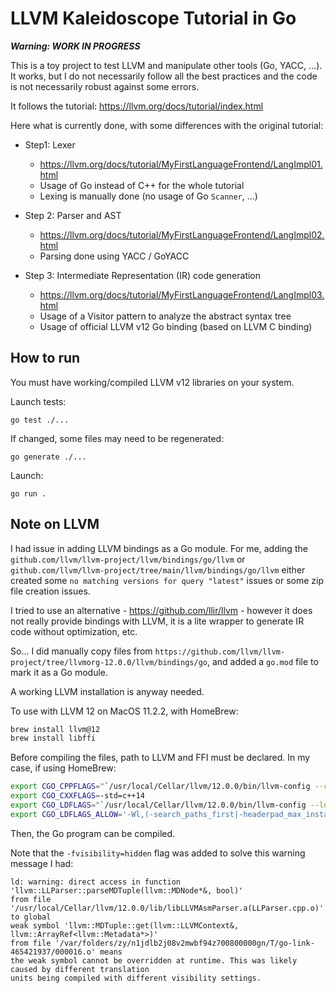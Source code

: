 # LLVM Kaleidoscope Tutorial in Go

_**Warning: WORK IN PROGRESS**_

This is a toy project to test LLVM and manipulate other tools (Go, YACC, ...). It
works, but I do not necessarily follow all the best practices and the code is
not necessarily robust against some errors.

It follows the tutorial: https://llvm.org/docs/tutorial/index.html

Here what is currently done, with some differences with the original tutorial:

- Step1: Lexer
    - https://llvm.org/docs/tutorial/MyFirstLanguageFrontend/LangImpl01.html
    - Usage of Go instead of C++ for the whole tutorial
    - Lexing is manually done (no usage of Go `Scanner`, ...)

- Step 2: Parser and AST
    - https://llvm.org/docs/tutorial/MyFirstLanguageFrontend/LangImpl02.html
    - Parsing done using YACC / GoYACC

- Step 3: Intermediate Representation (IR) code generation
    - https://llvm.org/docs/tutorial/MyFirstLanguageFrontend/LangImpl03.html
    - Usage of a Visitor pattern to analyze the abstract syntax tree
    - Usage of official LLVM v12 Go binding (based on LLVM C binding)


## How to run

You must have working/compiled LLVM v12 libraries on your system.

Launch tests:

    go test ./...

If changed, some files may need to be regenerated:

    go generate ./...

Launch:

    go run .

## Note on LLVM

I had issue in adding LLVM bindings as a Go module. For me, adding the
`github.com/llvm/llvm-project/llvm/bindings/go/llvm` or 
`github.com/llvm/llvm-project/tree/main/llvm/bindings/go/llvm` either created
some `no matching versions for query "latest"` issues or some zip file creation issues.

I tried to use an alternative - https://github.com/llir/llvm - however it does
not really provide bindings with LLVM, it is a lite wrapper to generate IR code
without optimization, etc.

So... I did manually copy files from
`https://github.com/llvm/llvm-project/tree/llvmorg-12.0.0/llvm/bindings/go`,
and added a `go.mod` file to mark it as a Go module.

A working LLVM installation is anyway needed.

To use with LLVM 12 on MacOS 11.2.2, with HomeBrew:


```bash
brew install llvm@12
brew install libffi
```

Before compiling the files, path to LLVM and FFI must be declared.
In my case, if using HomeBrew:

```bash
export CGO_CPPFLAGS="`/usr/local/Cellar/llvm/12.0.0/bin/llvm-config --cppflags` -fvisibility=hidden"
export CGO_CXXFLAGS=-std=c++14
export CGO_LDFLAGS="`/usr/local/Cellar/llvm/12.0.0/bin/llvm-config --ldflags --libs --system-libs all` -L/usr/local/Cellar/libffi/3.3_3/lib -lffi"
export CGO_LDFLAGS_ALLOW='-Wl,(-search_paths_first|-headerpad_max_install_names)'
```
Then, the Go program can be compiled.

Note that the `-fvisibility=hidden` flag was added to solve this warning message I had:

    ld: warning: direct access in function 'llvm::LLParser::parseMDTuple(llvm::MDNode*&, bool)'
    from file '/usr/local/Cellar/llvm/12.0.0/lib/libLLVMAsmParser.a(LLParser.cpp.o)' to global
    weak symbol 'llvm::MDTuple::get(llvm::LLVMContext&, llvm::ArrayRef<llvm::Metadata*>)'
    from file '/var/folders/zy/n1jdlb2j08v2mwbf94z700800000gn/T/go-link-465421937/000016.o' means
    the weak symbol cannot be overridden at runtime. This was likely caused by different translation
    units being compiled with different visibility settings.